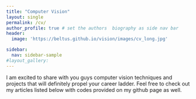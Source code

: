 ```yaml
---
title: "Computer Vision"
layout: single
permalink: /cv/
author_profile: true # set the authors  biography as side nav bar
header:
  image: 'https://beltus.github.io/vision/images/cv_long.jpg'

sidebar:
  nav: sidebar-sample
#layout_gallery:
---
```


I am excited to share with you guys computer vision techniques and projects that will definitely propel your career ladder. Feel free to check out my articles listed below with codes provided on my github page as well.
